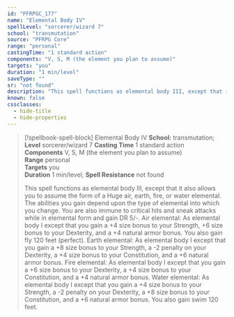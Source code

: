 ```yaml
---
id: "PFRPGC_177"
name: "Elemental Body IV"
spellLevel: "sorcerer/wizard 7"
school: "transmutation"
source: "PFRPG Core"
range: "personal"
castingTime: "1 standard action"
components: "V, S, M (the element you plan to assume)"
targets: "you"
duration: "1 min/level"
saveType: ""
sr: "not found"
description: "This spell functions as elemental body III, except that it also allows you to assume the form of a Huge air, earth, fire, or water elemental. The abilities you gain depend upon the type of elemental into which you change. You are also immune to critical hits and sneak attacks while in elemental form and gain DR 5/-. Air elemental: As elemental body I except that you gain a +4 size bonus to your Strength, +6 size bonus to your Dexterity, and a +4 natural armor bonus. You also gain fly 120 feet (perfect). Earth elemental: As elemental body I except that you gain a +8 size bonus to your Strength, a -2 penalty on your Dexterity, a +4 size bonus to your Constitution, and a +6 natural armor bonus. Fire elemental: As elemental body I except that you gain a +6 size bonus to your Dexterity, a +4 size bonus to your Constitution, and a +4 natural armor bonus. Water elemental: As elemental body I except that you gain a +4 size bonus to your Strength, a -2 penalty on your Dexterity, a +8 size bonus to your Constitution, and a +6 natural armor bonus. You also gain swim 120 feet."
known: false
cssclasses:
  - hide-title
  - hide-properties
---
```


> [!spellbook-spell-block] Elemental Body IV
> **School:** transmutation; **Level** sorcerer/wizard 7
> **Casting Time** 1 standard action  
> **Components** V, S, M (the element you plan to assume)  
> **Range** personal  
> **Targets** you  
> **Duration** 1 min/level; **Spell Resistance** not found
> 
> This spell functions as elemental body III, except that it also allows you to assume the form of a Huge air, earth, fire, or water elemental. The abilities you gain depend upon the type of elemental into which you change. You are also immune to critical hits and sneak attacks while in elemental form and gain DR 5/-. Air elemental: As elemental body I except that you gain a +4 size bonus to your Strength, +6 size bonus to your Dexterity, and a +4 natural armor bonus. You also gain fly 120 feet (perfect). Earth elemental: As elemental body I except that you gain a +8 size bonus to your Strength, a -2 penalty on your Dexterity, a +4 size bonus to your Constitution, and a +6 natural armor bonus. Fire elemental: As elemental body I except that you gain a +6 size bonus to your Dexterity, a +4 size bonus to your Constitution, and a +4 natural armor bonus. Water elemental: As elemental body I except that you gain a +4 size bonus to your Strength, a -2 penalty on your Dexterity, a +8 size bonus to your Constitution, and a +6 natural armor bonus. You also gain swim 120 feet.